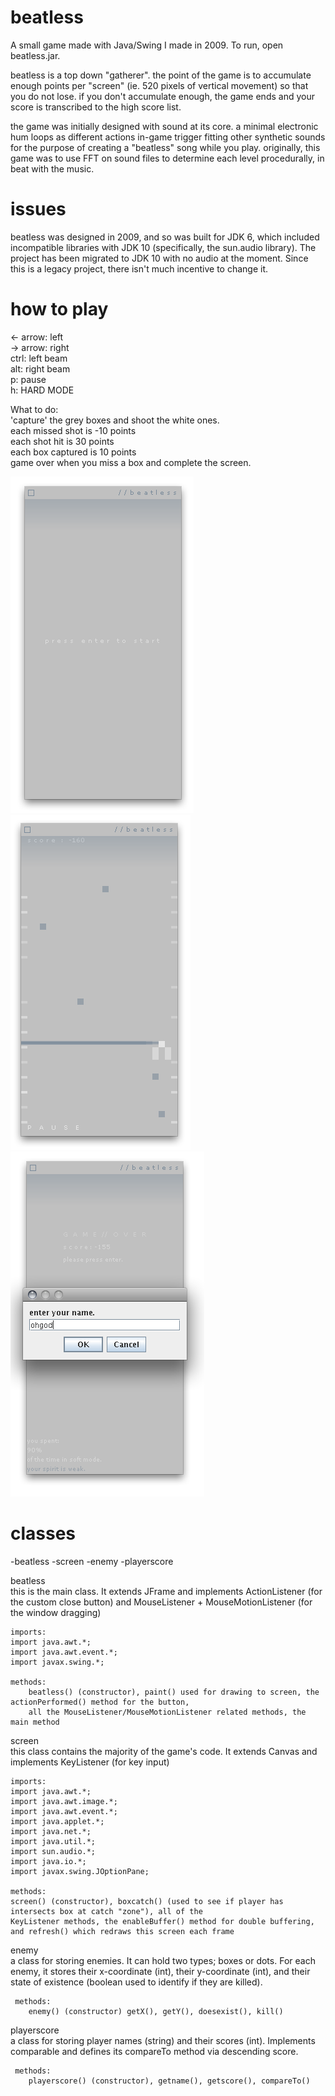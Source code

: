 # beatless

A small game made with Java/Swing I made in 2009. To run, open beatless.jar.

beatless is a top down "gatherer". the point of the game is to accumulate enough points per "screen" (ie. 520 pixels of vertical movement) so that you do not lose. if you don't accumulate enough, the game ends and your score is transcribed to the high score list.  

the game was initially designed with sound at its core. a minimal electronic hum loops as different actions in-game trigger fitting other synthetic sounds for the purpose of creating a "beatless" song while you play. originally, this game was to use FFT on sound files to determine each level procedurally, in beat with the music.

# issues

beatless was designed in 2009, and so was built for JDK 6, which included incompatible libraries with JDK 10 (specifically, the sun.audio library). The project has been migrated to JDK 10 with no audio at the moment. Since this is a legacy project, there isn't much incentive to change it.

# how to play

<- arrow: left  
-> arrow: right  
ctrl: left beam  
alt: right beam  
p: pause  
h: HARD MODE  

What to do:  
'capture' the grey boxes and shoot the white ones.  
each missed shot is -10 points  
each shot hit is 30 points  
each box captured is 10 points  
game over when you miss a box and complete the screen.  

![screenshot 1](https://github.com/gfpuch/beatless/blob/master/readme_photos/beatless_1.png?raw=true)
![screenshot 2](https://github.com/gfpuch/beatless/blob/master/readme_photos/beatless_2.png?raw=true)
![screenshot 3](https://github.com/gfpuch/beatless/blob/master/readme_photos/beatless_3.png?raw=true)

# classes

-beatless
-screen
-enemy
-playerscore

beatless  
	this is the main class. It extends JFrame and implements ActionListener (for the custom close button) and MouseListener + MouseMotionListener (for the window dragging)
	
	imports:
	import java.awt.*;
	import java.awt.event.*;
	import javax.swing.*;

	methods:
		beatless() (constructor), paint() used for drawing to screen, the actionPerformed() method for the button,  
		all the MouseListener/MouseMotionListener related methods, the main method

screen  
	this class contains the majority of the game's code. It extends Canvas and implements KeyListener (for key input)

	imports:
	import java.awt.*;
	import java.awt.image.*;
	import java.awt.event.*;
	import java.applet.*;
	import java.net.*;
	import java.util.*;
	import sun.audio.*;
	import java.io.*;
	import javax.swing.JOptionPane;

    methods:
	screen() (constructor), boxcatch() (used to see if player has intersects box at catch "zone"), all of the  
	KeyListener methods, the enableBuffer() method for double buffering, and refresh() which redraws this screen each frame

enemy  
	a class for storing enemies. It can hold two types; boxes or dots. For each enemy, it stores their x-coordinate (int), their y-coordinate (int), and their state of existence (boolean used to identify if they are killed).

     methods:  
     	enemy() (constructor) getX(), getY(), doesexist(), kill()

playerscore  
	a class for storing player names (string) and their scores (int). Implements comparable and defines its compareTo method via descending score.

     methods:  
     	playerscore() (constructor), getname(), getscore(), compareTo()
